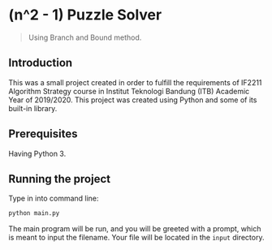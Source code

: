 # (n^2 - 1) Puzzle Solver
> Using Branch and Bound method.

## Introduction
This was a small project created in order to fulfill the requirements of IF2211 Algorithm Strategy course in Institut Teknologi Bandung (ITB) Academic Year of 2019/2020. This project was created using Python and some of its built-in library.

## Prerequisites
Having Python 3.

## Running the project
Type in into command line:
```bash
python main.py
```

The main program will be run, and you will be greeted with a prompt, which is meant to input the filename. Your file will be located in the `input` directory.